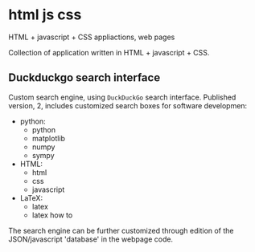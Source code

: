 # html js css
HTML + javascript + CSS appliactions, web pages

Collection of application written in HTML + javascript + CSS.

## Duckduckgo search interface

Custom search engine, using `DuckDuckGo` search interface. Published version, 2, includes customized search boxes for software developmen:
  - python: 
    - python
    - matplotlib
    - numpy
    - sympy
  - HTML:
    - html
    - css
    - javascript
  - LaTeX:
    - latex
    - latex how to

The search engine can be further customized through edition of the JSON/javascript 'database' in the webpage code.
